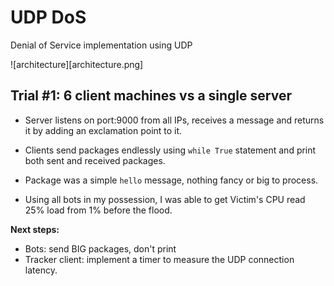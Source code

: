 # UDP DoS
Denial of Service implementation using UDP

![architecture][architecture.png]

## Trial #1: 6 client machines vs a single server

- Server listens on port:9000 from all IPs, receives a message and returns it by adding an exclamation point to it.

- Clients send packages endlessly using `while True` statement and print both sent and received packages.

- Package was a simple `hello` message, nothing fancy or big to process.

- Using all bots in my possession, I was able to get Victim's CPU read 25% load from 1% before the flood.

**Next steps:**

- Bots: send BIG packages, don't print
- Tracker client: implement a timer to measure the UDP connection latency.


